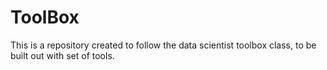 # ToolBox
This is a repository created to follow the data scientist toolbox class, to be built out with set of tools.

